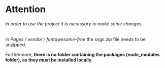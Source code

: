 
# Attention
###### In order to use the project it is necessary to make some changes. 
In *Pages / vendor / fontawesome-free* the svgs.zip file needs to be unzipped.

Furthermore, **there is no folder containing the packages (node_modules folder), as they must be installed locally**.
